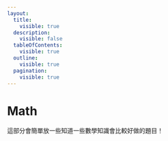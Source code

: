 ```yaml
---
layout:
  title:
    visible: true
  description:
    visible: false
  tableOfContents:
    visible: true
  outline:
    visible: true
  pagination:
    visible: true
---
```


# Math

這部分會簡單放一些知道一些數學知識會比較好做的題目！
